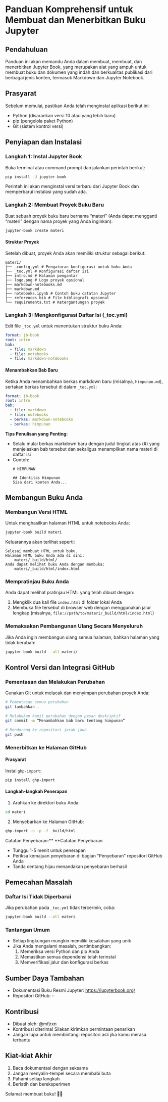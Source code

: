# Panduan Komprehensif untuk Membuat dan Menerbitkan Buku Jupyter

## Pendahuluan

Panduan ini akan memandu Anda dalam membuat, membuat, dan menerbitkan Jupyter Book, yang merupakan alat yang ampuh untuk membuat buku dan dokumen yang indah dan berkualitas publikasi dari berbagai jenis konten, termasuk Markdown dan Jupyter Notebook.

## Prasyarat

Sebelum memulai, pastikan Anda telah menginstal aplikasi berikut ini:
- Python (disarankan versi 10 atau yang lebih baru)
- pip (pengelola paket Python)
- Git (sistem kontrol versi)

## Penyiapan dan Instalasi

### Langkah 1: Instal Jupyter Book

Buka terminal atau command prompt dan jalankan perintah berikut:

```bash
pip install -U jupyter-book
```

Perintah ini akan menginstal versi terbaru dari Jupyter Book dan memperbarui instalasi yang sudah ada.

### Langkah 2: Membuat Proyek Buku Baru

Buat sebuah proyek buku baru bernama “materi” (Anda dapat mengganti “materi” dengan nama proyek yang Anda inginkan):

```bash
jupyter-book create materi
```

#### Struktur Proyek

Setelah dibuat, proyek Anda akan memiliki struktur sebagai berikut:

```
materi/
├── _config.yml # Pengaturan konfigurasi untuk buku Anda
├── _toc.yml # Konfigurasi daftar isi
├── intro.md # Halaman pengantar
├── logo.png # Logo proyek opsional
├── markdown-notebooks.md
├── markdown.md
├── notebooks.ipynb # Contoh buku catatan Jupyter
├── references.bib # File bibliografi opsional
└── requirements.txt # Ketergantungan proyek
```

### Langkah 3: Mengkonfigurasi Daftar Isi (_toc.yml)

Edit file `_toc.yml` untuk menentukan struktur buku Anda:

```yaml
format: jb-book
root: intro
bab:
  - file: markdown
  - file: notebooks
  - file: markdown-notebooks
```

#### Menambahkan Bab Baru

Ketika Anda menambahkan berkas markdown baru (misalnya, `himpunan.md`), sertakan berkas tersebut di dalam `_toc.yml`:

```yaml
format: jb-book
root: intro
bab:
  - file: markdown
  - file: notebooks
  - berkas: markdown-notebooks
  - berkas: himpunan
```

**Tips Penulisan yang Penting:**
- Selalu mulai berkas markdown baru dengan judul tingkat atas (#) yang menjelaskan bab tersebut dan sekaligus menampilkan nama materi di daftar isi
- Contoh:
  ``` penurunan harga
  # HIMPUNAN

  ## Identitas Himpunan
  Sisa dari konten Anda...
  ```

## Membangun Buku Anda

### Membangun Versi HTML

Untuk menghasilkan halaman HTML untuk notebooks Anda:

```bash
jupyter-book build materi
```

Keluarannya akan terlihat seperti:
```
Selesai membuat HTML untuk buku.
Halaman HTML buku Anda ada di sini:
    materi/_build/html/
Anda dapat melihat buku Anda dengan membuka:
    materi/_build/html/index.html
```

### Mempratinjau Buku Anda

Anda dapat melihat pratinjau HTML yang telah dibuat dengan:
1. Mengklik dua kali file `index.html` di folder lokal Anda
2. Membuka file tersebut di browser web dengan menggunakan jalur lengkap (misalnya, `file://path/to/materi/_build/html/index.html`)

### Memaksakan Pembangunan Ulang Secara Menyeluruh

Jika Anda ingin membangun ulang semua halaman, bahkan halaman yang tidak berubah:

```bash
jupyter-book build --all materi/
```

## Kontrol Versi dan Integrasi GitHub

### Pementasan dan Melakukan Perubahan

Gunakan Git untuk melacak dan menyimpan perubahan proyek Anda:

```bash
# Pementasan semua perubahan
git tambahkan .

# Melakukan komit perubahan dengan pesan deskriptif
git commit -m “Menambahkan bab baru tentang himpunan”

# Mendorong ke repositori jarak jauh
git push
```

### Menerbitkan ke Halaman GitHub

#### Prasyarat
Instal `ghp-import`:
```bash
pip install ghp-import
```

#### Langkah-langkah Penerapan

1. Arahkan ke direktori buku Anda:
```bash
cd materi
```

2. Menyebarkan ke Halaman GitHub:
```bash
ghp-import -n -p -f _build/html
```

Catatan Penyebaran:** **Catatan Penyebaran
- Tunggu 1-5 menit untuk penerapan
- Periksa kemajuan penyebaran di bagian “Penyebaran” repositori GitHub Anda
- Tanda centang hijau menandakan penyebaran berhasil

## Pemecahan Masalah

### Daftar Isi Tidak Diperbarui
Jika perubahan pada `_toc.yml` tidak tercermin, coba:
```bash
jupyter-book build --all materi
```

### Tantangan Umum
- Setiap lingkungan mungkin memiliki kesalahan yang unik
- Jika Anda mengalami masalah, pertimbangkan:
  1. Memeriksa versi Python dan pip Anda
  2. Memastikan semua dependensi telah terinstal
  3. Memverifikasi jalur dan konfigurasi berkas

## Sumber Daya Tambahan

- Dokumentasi Buku Resmi Jupyter: https://jupyterbook.org/
- Repositori GitHub: -

## Kontribusi

- Dibuat oleh: @mfjrxn
- Kontribusi diterima! Silakan kirimkan permintaan penarikan
- Jangan lupa untuk membintangi repositori asli jika kamu merasa terbantu

## Kiat-kiat Akhir

1. Baca dokumentasi dengan seksama
2. Jangan menyalin-tempel secara membabi buta
3. Pahami setiap langkah
4. Berlatih dan bereksperimen

Selamat membuat buku! 📘✨
